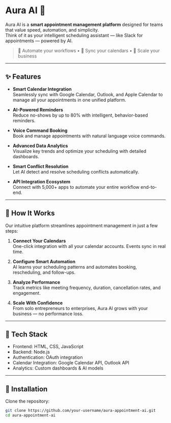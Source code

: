 # Aura AI 💬

Aura AI is a **smart appointment management platform** designed for teams that value speed, automation, and simplicity.  
Think of it as your intelligent scheduling assistant — like Slack for appointments — powered by AI.

> 🚀 Automate your workflows • 📅 Sync your calendars • 🤖 Scale your business

---

## ✨ Features

- **Smart Calendar Integration**  
  Seamlessly sync with Google Calendar, Outlook, and Apple Calendar to manage all your appointments in one unified platform.

- **AI-Powered Reminders**  
  Reduce no-shows by up to 80% with intelligent, behavior-based reminders.

- **Voice Command Booking**  
  Book and manage appointments with natural language voice commands.

- **Advanced Data Analytics**  
  Visualize key trends and optimize your scheduling with detailed dashboards.

- **Smart Conflict Resolution**  
  Let AI detect and resolve scheduling conflicts automatically.

- **API Integration Ecosystem**  
  Connect with 5,000+ apps to automate your entire workflow end-to-end.

---

## 🧭 How It Works

Our intuitive platform streamlines appointment management in just a few steps:

1. **Connect Your Calendars**  
   One-click integration with all your calendar accounts. Events sync in real time.

2. **Configure Smart Automation**  
   AI learns your scheduling patterns and automates booking, rescheduling, and follow-ups.

3. **Analyze Performance**  
   Track metrics like meeting frequency, duration, cancellation rates, and engagement.

4. **Scale With Confidence**  
   From solo entrepreneurs to enterprises, Aura AI grows with your business — no performance loss.

---

## 🧠 Tech Stack

- Frontend: HTML, CSS, JavaScript  
- Backend: Node.js  
- Authentication: OAuth integration  
- Calendar Integration: Google Calendar API, Outlook API  
- Analytics: Custom dashboards & AI models

---

## 🧰 Installation

Clone the repository:

```bash
git clone https://github.com/your-username/aura-appointment-ai.git
cd aura-appointment-ai
